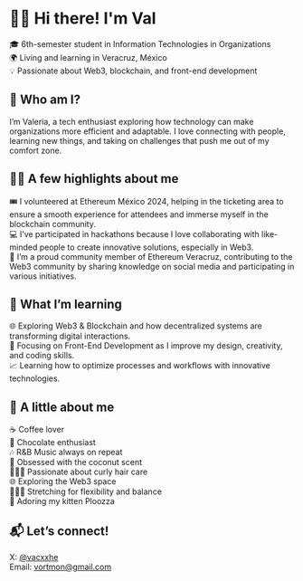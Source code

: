 # 👋🏽 Hi there! I'm Val

🎓 6th-semester student in Information Technologies in Organizations  
🌍 Living and learning in Veracruz, México  
💡 Passionate about Web3, blockchain, and front-end development  

## 🚀 Who am I?  

I’m Valeria, a tech enthusiast exploring how technology can make organizations more efficient and adaptable. I love connecting with people, learning new things, and taking on challenges that push me out of my comfort zone.  

## 👸🏽 A few highlights about me  

🎟 I volunteered at Ethereum México 2024, helping in the ticketing area to ensure a smooth experience for attendees and immerse myself in the blockchain community.  
💻 I’ve participated in hackathons because I love collaborating with like-minded people to create innovative solutions, especially in Web3.  
🦈 I’m a proud community member of Ethereum Veracruz, contributing to the Web3 community by sharing knowledge on social media and participating in various initiatives.  

## 🧠 What I’m learning  

🌐 Exploring Web3 & Blockchain and how decentralized systems are transforming digital interactions.  
🎨 Focusing on Front-End Development as I improve my design, creativity, and coding skills.  
📈 Learning how to optimize processes and workflows with innovative technologies.  

## 🦌 A little about me  

☕ Coffee lover  
🍫 Chocolate enthusiast  
🎶 R&B Music always on repeat  
🥥 Obsessed with the coconut scent  
👩🏽‍🦱 Passionate about curly hair care  
🌐 Exploring the Web3 space  
🤸🏽‍♀️ Stretching for flexibility and balance  
🐾 Adoring my kitten Ploozza  

## 📬 Let’s connect!  

X: [@vacxxhe](https://twitter.com/vaccxhe)  
Email: [vortmon@gmail.com](mailto:vortmon@gmail.com)  
